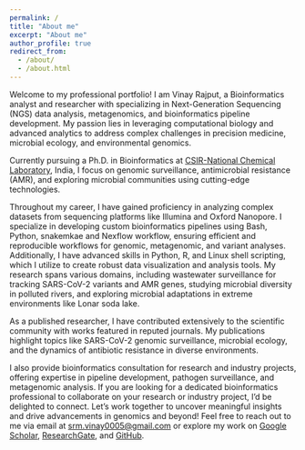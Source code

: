 ```yaml
---
permalink: /
title: "About me"
excerpt: "About me"
author_profile: true
redirect_from: 
  - /about/
  - /about.html
---
```


Welcome to my professional portfolio! I am Vinay Rajput, a Bioinformatics analyst and researcher with specializing in Next-Generation Sequencing (NGS) data analysis, metagenomics, and bioinformatics pipeline development. My passion lies in leveraging computational biology and advanced analytics to address complex challenges in precision medicine, microbial ecology, and environmental genomics. 

Currently pursuing a Ph.D. in Bioinformatics at [CSIR-National Chemical Laboratory](https://www.ncl-india.org), India, I focus on genomic surveillance, antimicrobial resistance (AMR), and exploring microbial communities using cutting-edge technologies.

Throughout my career, I have gained proficiency in analyzing complex datasets from sequencing platforms like Illumina and Oxford Nanopore. I specialize in developing custom bioinformatics pipelines using Bash, Python, snakemkae and Nexflow workflow, ensuring efficient and reproducible workflows for genomic, metagenomic, and variant analyses. Additionally, I have advanced skills in Python, R, and Linux shell scripting, which I utilize to create robust data visualization and analysis tools. My research spans various domains, including wastewater surveillance for tracking SARS-CoV-2 variants and AMR genes, studying microbial diversity in polluted rivers, and exploring microbial adaptations in extreme environments like Lonar soda lake.

As a published researcher, I have contributed extensively to the scientific community with works featured in reputed journals. My publications highlight topics like SARS-CoV-2 genomic surveillance, microbial ecology, and the dynamics of antibiotic resistance in diverse environments. 

I also provide bioinformatics consultation for research and industry projects, offering expertise in pipeline development, pathogen surveillance, and metagenomic analysis. If you are looking for a dedicated bioinformatics professional to collaborate on your research or industry project, I’d be delighted to connect. Let’s work together to uncover meaningful insights and drive advancements in genomics and beyond! Feel free to reach out to me via email at srm.vinay0005@gmail.com or explore my work on [Google Scholar](https://scholar.google.com/citations?user=YnIqsiAAAAAJ&hl=en), [ResearchGate](https://www.researchgate.net/profile/Vinay-Rajput-2), and [GitHub](https://github.com/vinayrajput0005).
